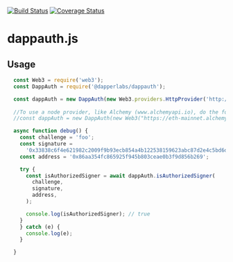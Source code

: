 [![Build Status](https://travis-ci.com/dapperlabs/dappauth.js.svg?branch=master)](https://travis-ci.com/dapperlabs/dappauth.js)
[![Coverage Status](https://coveralls.io/repos/github/dapperlabs/dappauth.js/badge.svg?branch=master)](https://coveralls.io/github/dapperlabs/dappauth.js?branch=master)
# dappauth.js

## Usage
```js
  const Web3 = require('web3');
  const DappAuth = require('@dapperlabs/dappauth');

  const dappAuth = new DappAuth(new Web3.providers.HttpProvider('http://localhost:8545'));
  
  //To use a node provider, like Alchemy (www.alchemyapi.io), do the following:
  //const dappAuth = new DappAuth(new Web3("https://eth-mainnet.alchemyapi.io/v2/your-api-key"));

  async function debug() {
    const challenge = 'foo';
    const signature =
      '0x33838c6f4e621982c2009f9b93ecb854a4b122538159623abc87d2e4c5bd6d2e33591f443b419b3bd2790e455ba6d625f2ca14b822c5cef824ef7e9021443bed1c';
    const address = '0x86aa354fc865925f945b803ceae0b3f9d856b269';

    try {
      const isAuthorizedSigner = await dappAuth.isAuthorizedSigner(
        challenge,
        signature,
        address,
      );

      console.log(isAuthorizedSigner); // true
    }
    } catch (e) {
      console.log(e);
    }

  }
```

